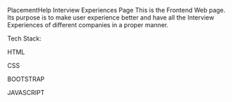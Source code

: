 
PlacementHelp Interview Experiences Page
This is the Frontend Web page. Its purpose is to make user experience better and have all the Interview Experiences of different companies in a proper manner.

Tech Stack:

HTML

CSS

BOOTSTRAP

JAVASCRIPT
